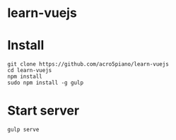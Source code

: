 # learn-vuejs

# Install

```
git clone https://github.com/acro5piano/learn-vuejs
cd learn-vuejs
npm install
sudo npm install -g gulp
```

# Start server

```
gulp serve
```

